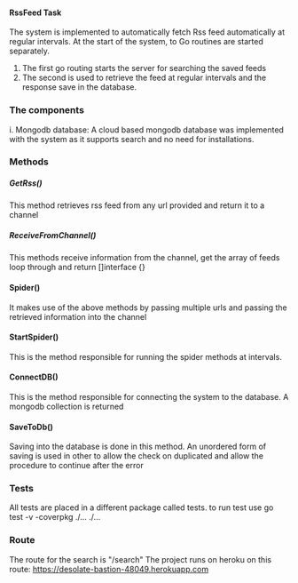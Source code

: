 #### RssFeed Task

The system is implemented to automatically fetch Rss feed automatically at regular
intervals. 
At the start of the system, to Go routines are started separately.

1. The first go routing starts the server for searching the saved feeds
2. The second is used to retrieve the feed at regular intervals and the
response save in the database. 

### The components

i.  Mongodb database:
A cloud based mongodb database was implemented with the system as
it supports search and no need for installations.


### Methods
##### GetRss()
This method retrieves rss feed from any url provided and return it to a channel
##### ReceiveFromChannel()
This methods receive information from the channel, get the array of feeds loop through and return []interface {}

#### Spider()
It makes use of the above methods by passing multiple urls and passing the retrieved information into the channel


#### StartSpider()
This is the method responsible for running the spider methods at intervals.

#### ConnectDB()
This is the method responsible for connecting the system to the database. A mongodb collection is returned
 
#### SaveToDb()
Saving into the database is done in this method. An unordered form of saving is used in other to allow the check on duplicated and allow the procedure
to continue after the error


### Tests
All tests are placed in a different package called tests.
to run test use go test -v -coverpkg ./... ./...


### Route
The route for the search is "/search"
The project runs on heroku on this route: https://desolate-bastion-48049.herokuapp.com
